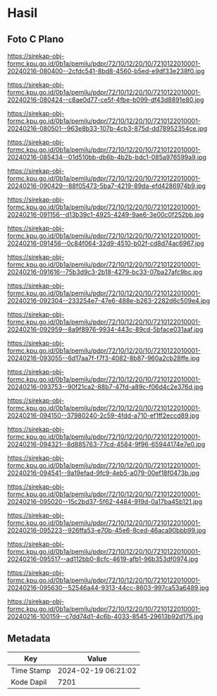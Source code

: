 # Hasil

## Foto C Plano

https://sirekap-obj-formc.kpu.go.id/0b1a/pemilu/pdpr/72/10/12/20/10/7210122010001-20240216-080400--2cfdc541-8bd8-4560-b5ed-e9df33e238f0.jpg

https://sirekap-obj-formc.kpu.go.id/0b1a/pemilu/pdpr/72/10/12/20/10/7210122010001-20240216-080424--c8ae0d77-ce5f-4fbe-b099-df43d8891e80.jpg

https://sirekap-obj-formc.kpu.go.id/0b1a/pemilu/pdpr/72/10/12/20/10/7210122010001-20240216-080501--963e8b33-107b-4cb3-875d-dd78952354ce.jpg

https://sirekap-obj-formc.kpu.go.id/0b1a/pemilu/pdpr/72/10/12/20/10/7210122010001-20240216-085434--01d510bb-db6b-4b2b-bdc1-085a976599a9.jpg

https://sirekap-obj-formc.kpu.go.id/0b1a/pemilu/pdpr/72/10/12/20/10/7210122010001-20240216-090429--88f05473-5ba7-4219-89da-efd4286974b9.jpg

https://sirekap-obj-formc.kpu.go.id/0b1a/pemilu/pdpr/72/10/12/20/10/7210122010001-20240216-091156--d13b39c1-4925-4249-9ae6-3e00c0f252bb.jpg

https://sirekap-obj-formc.kpu.go.id/0b1a/pemilu/pdpr/72/10/12/20/10/7210122010001-20240216-091456--0c84f064-32d9-4510-b02f-cd8d74ac6967.jpg

https://sirekap-obj-formc.kpu.go.id/0b1a/pemilu/pdpr/72/10/12/20/10/7210122010001-20240216-091616--75b3d9c3-2b18-4279-bc33-07ba27afc9bc.jpg

https://sirekap-obj-formc.kpu.go.id/0b1a/pemilu/pdpr/72/10/12/20/10/7210122010001-20240216-092304--233254e7-47e6-488e-b263-2282d6c509e4.jpg

https://sirekap-obj-formc.kpu.go.id/0b1a/pemilu/pdpr/72/10/12/20/10/7210122010001-20240216-092959--8a9f8976-9934-443c-89cd-5bface031aaf.jpg

https://sirekap-obj-formc.kpu.go.id/0b1a/pemilu/pdpr/72/10/12/20/10/7210122010001-20240216-093055--6d17aa7f-f7f3-4082-8b87-960a2cb28ffe.jpg

https://sirekap-obj-formc.kpu.go.id/0b1a/pemilu/pdpr/72/10/12/20/10/7210122010001-20240216-093753--90f21ca2-88b7-47fd-a89c-f06d4c2e376d.jpg

https://sirekap-obj-formc.kpu.go.id/0b1a/pemilu/pdpr/72/10/12/20/10/7210122010001-20240216-094150--37980240-2c59-4fdd-a710-ef1ff2eccd89.jpg

https://sirekap-obj-formc.kpu.go.id/0b1a/pemilu/pdpr/72/10/12/20/10/7210122010001-20240216-094321--8d885763-77cd-4584-9f96-65944174e7e0.jpg

https://sirekap-obj-formc.kpu.go.id/0b1a/pemilu/pdpr/72/10/12/20/10/7210122010001-20240216-094541--9a19efad-9fc9-4eb5-a079-00ef18f0473b.jpg

https://sirekap-obj-formc.kpu.go.id/0b1a/pemilu/pdpr/72/10/12/20/10/7210122010001-20240216-095020--15c2bd37-5f62-4484-919d-0a17ba45b121.jpg

https://sirekap-obj-formc.kpu.go.id/0b1a/pemilu/pdpr/72/10/12/20/10/7210122010001-20240216-095223--926ffa53-e70b-45e6-8ced-46aca90bbb99.jpg

https://sirekap-obj-formc.kpu.go.id/0b1a/pemilu/pdpr/72/10/12/20/10/7210122010001-20240216-095517--ad112bb0-8cfc-4619-afb1-96b353df0974.jpg

https://sirekap-obj-formc.kpu.go.id/0b1a/pemilu/pdpr/72/10/12/20/10/7210122010001-20240216-095630--52546a44-9313-44cc-8603-997ca53a6489.jpg

https://sirekap-obj-formc.kpu.go.id/0b1a/pemilu/pdpr/72/10/12/20/10/7210122010001-20240216-100159--c7dd74d1-4c6b-4033-8545-29613b92d175.jpg


## Metadata

| Key        | Value               |
| ---------- | ------------------- |
| Time Stamp | 2024-02-19 06:21:02 |
| Kode Dapil | 7201                |



